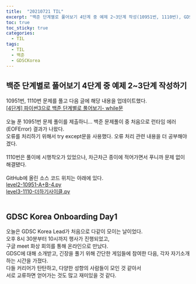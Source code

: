 ```yaml
---
title:  "20210721 TIL"
excerpt: "백준 단계별로 풀어보기 4단계 중 예제 2~3단계 작성(10951번, 1110번), GDSC Korea Onboarding Day1"
toc: true
toc_sticky: true
categories:
  - TIL
tags:
  - TIL
  - 백준
  - GDSCKorea
---
```


## 백준 단계별로 풀어보기 4단계 중 예제 2\~3단계 작성하기 
10951번, 1110번 문제를 풀고 다음 글에 해당 내용을 업데이트했다.  
[[4단계] 파이썬3으로 백준 단계별로 풀어보기- while문](https://leeryeongsong.github.io/baekjoon/baekjoon-step-by-step-python3-step4/)  
<br>
오늘 푼 10951번 문제 풀이를 제출하니... 백준 문제풀이 중 처음으로 런타임 에러(EOFError) 결과가 나왔다.  
오류를 처리하기 위해서 try except문을 사용했다. 오류 처리 관련 내용을 더 공부해야겠다.  
<br>
1110번은 풀이에 시행착오가 있었으나, 차근차근 종이에 적어가면서 푸니까 문제 없이 해결됐다.  
<br>
GitHub에 올린 소스 코드 위치는 아래에 있다.  
[level2-10951-A+B-4.py](https://github.com/leeryeongsong/baekjoon-step-by-step-python3/blob/main/step4/level2-10951-A%2BB-4.py)  
[level3-1110-더하기사이클.py](https://github.com/leeryeongsong/baekjoon-step-by-step-python3/blob/main/step4/level3-1110-%EB%8D%94%ED%95%98%EA%B8%B0%EC%82%AC%EC%9D%B4%ED%81%B4.py)
<br>
<br>
## GDSC Korea Onboarding Day1
오늘은 GDSC Korea Lead가 처음으로 다같이 모이는 날이었다.  
오후 8시 30분부터 10시까지 행사가 진행되었고,  
구글 meet 화상 회의를 통해 온라인으로 만났다.  
GDSC에 대해 소개받고, 긴장을 풀기 위해 간단한 게임들에 참여한 다음, 각자 자기소개하는 시간을 가졌다.  
다들 커리어가 탄탄하고, 다양한 성향의 사람들이 모인 것 같아서  
서로 교류하면 얻어가는 것도 많고 재미있을 것 같다.  
